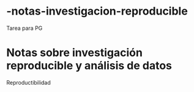 # -notas-investigacion-reproducible
Tarea para PG
# Notas sobre investigación reproducible y análisis de datos
Reproductibilidad
